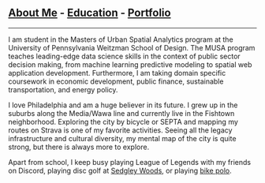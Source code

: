 ## [About Me](/index.md) - [Education](/education.md) - [Portfolio](/portfolio.md)

---

 I am student in the Masters of Urban Spatial Analytics program at the University of Pennsylvania Weitzman School of Design. The MUSA program teaches leading-edge data science skills in the context of public sector decision making, from machine learning predictive modeling to spatial web application development. Furthermore, I am taking domain specific coursework in economic development, public finance, sustainable transportation, and energy policy. 
 
 I love Philadelphia and am a huge believer in its future. I grew up in the suburbs along the Media/Wawa line and currently live in the Fishtown neighborhood. Exploring the city by bicycle or SEPTA and mapping my routes on Strava is one of my favorite activities. Seeing all the legacy infrastructure and cultural diversity, my mental map of the city is quite strong, but there is always more to explore. 
 
  Apart from school, I keep busy playing League of Legends with my friends on Discord, playing disc golf at [Sedgley Woods](https://www.sedgleywoods.com/), or playing [bike polo](https://linktr.ee/phillybikepolo). 




